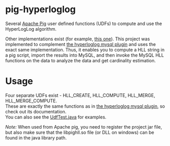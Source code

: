 pig-hyperloglog
===============

Several [Apache Pig](http://pig.apache.org/) user defined functions (UDFs) to compute and use the HyperLogLog algorithm.  
  
Other implementations exist (for example, [this one](http://datafu.incubator.apache.org/docs/datafu/guide/estimation.html)). This project was implemented to complement [the hyperloglog mysql plugin](https://github.com/amirtuval/mysql-hyperloglog) and uses the exact same implementation. Thus, it enables you to compute a HLL string in a pig script, import the results into MySQL, and then invoke the MySQL HLL functions on the data to analyze the data and get cardinality estimation.

Usage
=====

Four separate UDFs exist - HLL_CREATE, HLL_COMPUTE, HLL_MERGE, HLL_MERGE_COMPUTE.  
These are exactly the same functions as in [the hyperloglog mysql plugin](https://github.com/amirtuval/mysql-hyperloglog), so check out its documentation.  
You can also see the [UdfTest.java](src/test/java/com/amirtuval/pighll/udf/UdfTest.java) for examples.  
  
*Note:* When used from Apache pig, you need to register the project jar file, but also make sure that the libpighll.so file (or DLL on windows) can be found in the java library path.
